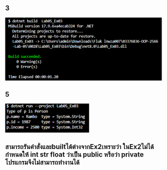 ## 3
![alt text](image-9.png)

## 5
![alt text](image-10.png)
## สามารถรันคำสั่งและbuiltได้ต่างจากEx2เพราะว่า ในEx2ไม่ได้กำหนดให้ int str float ว่าเป็น public หรือว่า private โปรแกรมจึงไม่สามารถทำงานได้